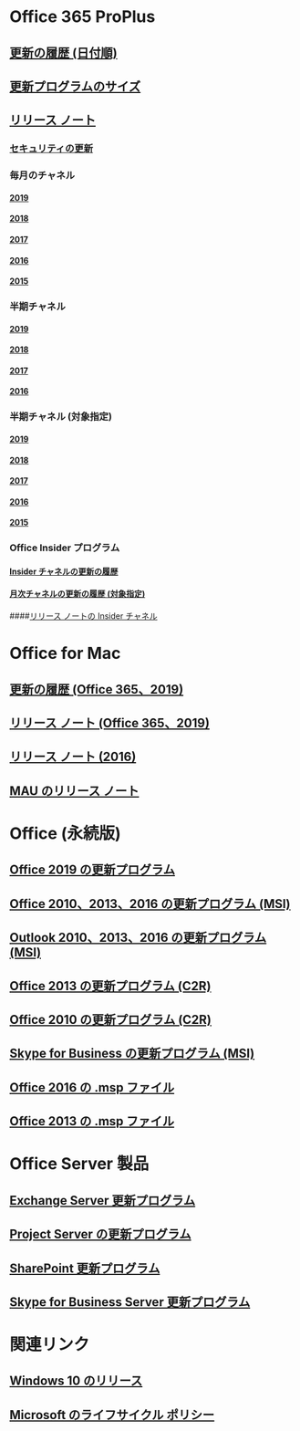# Office 365 ProPlus
## [更新の履歴 (日付順)](update-history-office365-proplus-by-date.md)
## [更新プログラムのサイズ](download-sizes-office365-proplus-updates.md)

## [リリース ノート](release-notes-office365-proplus.md)

### [セキュリティの更新](office365-proplus-security-updates.md)

### 毎月のチャネル
#### [2019](monthly-channel-2019.md)
#### [2018](monthly-channel-2018.md)
#### [2017](monthly-channel-2017.md)
#### [2016](monthly-channel-2016.md)
#### [2015](monthly-channel-2015.md)

### 半期チャネル
#### [2019](semi-annual-channel-2019.md)
#### [2018](semi-annual-channel-2018.md)
#### [2017](semi-annual-channel-2017.md)
#### [2016](semi-annual-channel-2016.md)

### 半期チャネル (対象指定)
#### [2019](semi-annual-channel-targeted-2019.md)
#### [2018](semi-annual-channel-targeted-2018.md)
#### [2017](semi-annual-channel-targeted-2017.md)
#### [2016](semi-annual-channel-targeted-2016.md)
#### [2015](semi-annual-channel-targeted-2015.md)

### Office Insider プログラム  
#### [Insider チャネルの更新の履歴](update-history-office-insider.md)
#### [月次チャネルの更新の履歴 (対象指定)](update-history-monthly-channel-targeted.md)
####[リリース ノートの Insider チャネル](release-notes-office-insider.md)

# Office for Mac
## [更新の履歴 (Office 365、2019)](update-history-office-for-mac.md)
## [リリース ノート (Office 365、2019)](release-notes-office-for-mac.md)
## [リリース ノート (2016)](release-notes-office-2016-mac.md)
## [MAU のリリース ノート](release-history-microsoft-autoupdate.md)

# Office (永続版)
## [Office 2019 の更新プログラム](update-history-office-2019.md)
## [Office 2010、2013、2016 の更新プログラム (MSI)](office-updates-msi.md)
## [Outlook 2010、2013、2016 の更新プログラム (MSI)](outlook-updates-msi.md)
## [Office 2013 の更新プログラム (C2R)](update-history-office-2013.md)
## [Office 2010 の更新プログラム (C2R)](update-history-office-2010-click-to-run.md)
## [Skype for Business の更新プログラム (MSI)](https://docs.microsoft.com/SkypeForBusiness/sfb-client-updates)
## [Office 2016 の .msp ファイル](msp-files-office-2016.md)
## [Office 2013 の .msp ファイル](msp-files-office-2013.md)

# Office Server 製品
## [Exchange Server 更新プログラム](https://docs.microsoft.com/Exchange/new-features/build-numbers-and-release-dates)
## [Project Server の更新プログラム](project-server-updates.md)
## [SharePoint 更新プログラム](sharepoint-updates.md)
## [Skype for Business Server 更新プログラム](https://docs.microsoft.com/SkypeForBusiness/sfb-server-updates)

# 関連リンク
## [Windows 10 のリリース](https://www.microsoft.com/itpro/windows-10/release-information)
## [Microsoft のライフサイクル ポリシー](https://support.microsoft.com/lifecycle)
